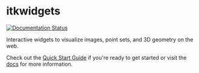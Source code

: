 # itkwidgets

[![Documentation Status](https://readthedocs.org/projects/itkwidgets/badge/?version=latest)](https://itkwidgets.readthedocs.io/en/latest/?badge=latest)

Interactive widgets to visualize images, point sets, and 3D geometry on the web.

Check out the [Quick Start Guide](https://itkwidgets.readthedocs.io/en/latest/quick_start_guide.html) if you're ready to get started or visit the [docs](https://itkwidgets.readthedocs.io/en/latest/) for more information.
